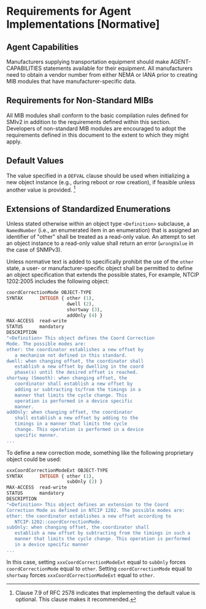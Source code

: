<!-- markdownlint-enable require-heading-body -->
<div class="section-5" markdown="1">
<style>
  .section-5 { counter-set: section 5; }
</style>

# Requirements for Agent Implementations \[Normative\]

## Agent Capabilities

Manufacturers supplying transportation equipment should make
AGENT-CAPABILITIES statements available for their equipment. All
manufacturers need to obtain a vendor number from either NEMA or IANA
prior to creating MIB modules that have manufacturer-specific data.

## Requirements for Non-Standard MIBs

All MIB modules shall conform to the basic compilation rules defined for
SMIv2 in addition to the requirements defined within this section.
Developers of non-standard MIB modules are encouraged to adopt the
requirements defined in this document to the extent to which they might
apply.

## Default Values

The value specified in a `DEFVAL` clause should be used when initializing
a new object instance (e.g., during reboot or row creation), if feasible
unless another value is provided. [^63]

## Extensions of Standardized Enumerations

Unless stated otherwise within an object type `<Definition>` subclause,
a `NamedNumber` (i.e., an enumerated item in an enumeration) that is
assigned an identifier of "other" shall be treated as a read-only value.
An attempt to set an object instance to a read-only value shall return
an error (`wrongValue` in the case of SNMPv3).

Unless normative text is added to specifically prohibit the use of the
`other` state, a user- or manufacturer-specific object shall be
permitted to define an object specification that extends the possible
states, For example, NTCIP 1202:2005 includes the following object:

```asn1
coordCorrectionMode OBJECT-TYPE
SYNTAX      INTEGER { other (1),
                      dwell (2),
                      shortway (3),
                      addOnly (4) }
MAX-ACCESS  read-write
STATUS      mandatory
DESCRIPTION
"<Definition> This object defines the Coord Correction
Mode. The possible modes are:
other: the coordinator establishes a new offset by
   a mechanism not defined in this standard.
dwell: when changing offset, the coordinator shall
   establish a new offset by dwelling in the coord
   phase(s) until the desired offset is reached.
shortway (Smooth): when changing offset, the
   coordinator shall establish a new offset by
   adding or subtracting to/from the timings in a
   manner that limits the cycle change. This
   operation is performed in a device specific
   manner.
addOnly: when changing offset, the coordinator
   shall establish a new offset by adding to the
   timings in a manner that limits the cycle
   change. This operation is performed in a device
   specific manner.
...
```

To define a new correction mode, something like the following
proprietary object could be used:

```asn1
xxxCoordCorrectionModeExt OBJECT-TYPE
SYNTAX      INTEGER { other (1),
                      subOnly (2) }
MAX-ACCESS  read-write
STATUS      mandatory
DESCRIPTION
"<Definition> This object defines an extension to the Coord
Correction Mode as defined in NTCIP 1202. The possible modes are:
other: the coordinator establishes a new offset according to
   NTCIP-1202::coordCorrectionMode.
subOnly: when changing offset, the coordinator shall
   establish a new offset by subtracting from the timings in such a
   manner that limits the cycle change. This operation is performed
   in a device specific manner
...
```

In this case, setting `xxxCoordCorrectionModeExt` equal to `subOnly`
forces `coordCorrectionMode` equal to `other`. Setting
`coordCorrectionMode` equal to `shortway` forces
`xxxCoordCorrectionModeExt` equal to `other`.

[^63]: Clause 7.9 of RFC 2578 indicates that implementing the default
    value is optional. This clause makes it recommended.

</div>
